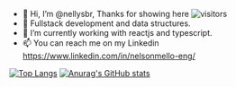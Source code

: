 - 👋 Hi, I’m @nellysbr, Thanks for showing here ![visitors](https://visitor-badge.glitch.me/badge?page_id=nellysbr)
- 👀 Fullstack development and data structures.
- 🌱 I’m currently working with reactjs and typescript.
- 📫 You can reach me on my Linkedin https://www.linkedin.com/in/nelsonmello-eng/

<!---
nellysbr/nellysbr is a ✨ special ✨ repository because its `README.md` (this file) appears on your GitHub profile.
You can click the Preview link to take a look at your changes.
--->


[![Top Langs](https://github-readme-stats.vercel.app/api/top-langs/?username=nellysbr)](https://github.com/anuraghazra/github-readme-stats)
[![Anurag's GitHub stats](https://github-readme-stats.vercel.app/api?username=nellysbr&theme=dracula)](https://github.com/anuraghazra/github-readme-stats)

